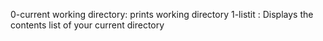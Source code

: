 0-current working directory: prints working directory
1-listit : Displays the contents list of your current directory
